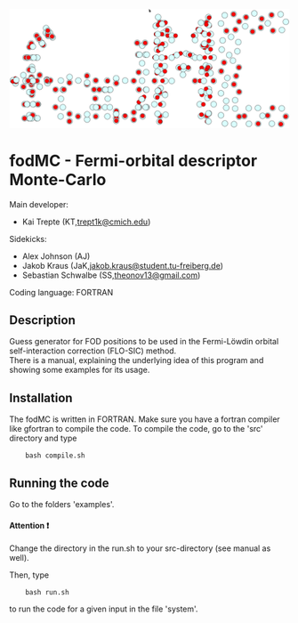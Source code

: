 ![GitHub Logo](logo_fodMC.png)

# fodMC - Fermi-orbital descriptor Monte-Carlo 

Main developer:  

*  Kai Trepte (KT,trept1k@cmich.edu)    

Sidekicks:  

* Alex Johnson (AJ)   
* Jakob Kraus (JaK,jakob.kraus@student.tu-freiberg.de)   
* Sebastian Schwalbe (SS,theonov13@gmail.com)    

Coding language: FORTRAN   

## Description
   
Guess generator for FOD positions to be used in the Fermi-Löwdin orbital self-interaction correction (FLO-SIC) method.           
There is a manual, explaining the underlying idea of this program and showing some examples for its usage.

## Installation 
The fodMC is written in FORTRAN. Make sure you have a fortran compiler like gfortran to compile the code.
To compile the code, go to the 'src' directory and type   

        bash compile.sh


## Running the code 

Go to the folders 'examples'. 

#### Attention :heavy_exclamation_mark:  
Change the directory in the run.sh to your src-directory (see manual as well).                                         

Then, type 

        bash run.sh

to run the code for a given input in the file 'system'.

